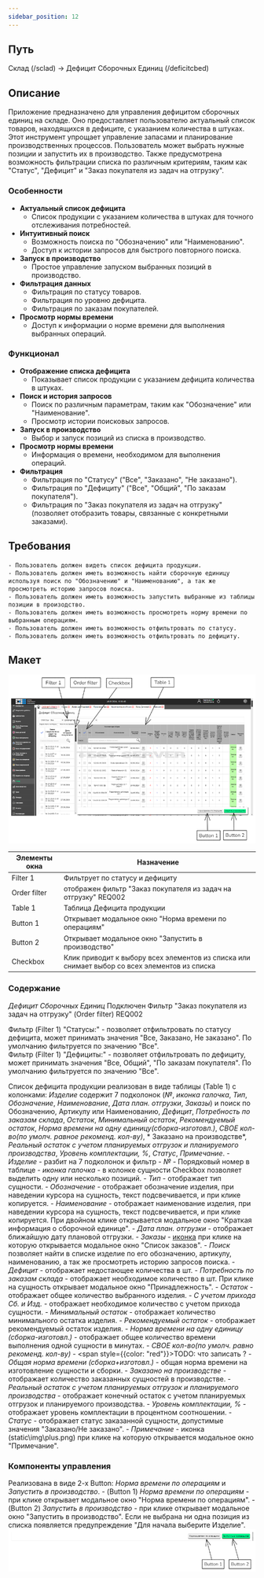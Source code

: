 ```yaml
---
sidebar_position: 12
---
```


## Путь 
Склад (/sclad) -> Дефицит Сборочных Единиц (/deficitcbed)

## Описание
Приложение предназначено для управления дефицитом сборочных единиц на складе. Оно предоставляет пользователю актуальный список товаров, находящихся в дефиците, с указанием количества в штуках. Этот инструмент упрощает управление запасами и планирование производственных процессов. Пользователь может выбрать нужные позиции и запустить их в производство. Также предусмотрена возможность фильтрации списка по различным критериям, таким как "Статус", "Дефицит" и "Заказ покупателя из задач на отгрузку".

### Особенности
- **Актуальный список дефицита**
  - Список продукции с указанием количества в штуках для точного отслеживания потребностей.
- **Интуитивный поиск**
  - Возможность поиска по "Обозначению" или "Наименованию".
  - Доступ к истории запросов для быстрого повторного поиска.
- **Запуск в производство**
  - Простое управление запуском выбранных позиций в производство.
- **Фильтрация данных**
  - Фильтрация по статусу товаров.
  - Фильтрация по уровню дефицита.
  - Фильтрация по заказам покупателей.
- **Просмотр нормы времени**
  - Доступ к информации о норме времени для выполнения выбранных операций.

### Функционал
- **Отображение списка дефицита**
   - Показывает список продукции с указанием дефицита количества в штуках.
- **Поиск и история запросов**
   - Поиск по различным параметрам, таким как "Обозначение" или "Наименование".
   - Просмотр истории поисковых запросов.
- **Запуск в производство**
   - Выбор и запуск позиций из списка в производство.
- **Просмотр нормы времени**
   - Информация о времени, необходимом для выполнения операций.
- **Фильтрация**
   - Фильтрация по "Статусу" ("Все", "Заказано", "Не заказано").
   - Фильтрация по "Дефициту" ("Все", "Общий", "По заказам покупателя").
   - Фильтрация по "Заказ покупателя из задач на отгрузку" (позволяет отобразить товары, связанные с конкретными заказами).

## Требования
    - Пользователь должен видеть список дефицита продукции.
    - Пользователь должен иметь возможность найти сборочную единицу используя поиск по "Обозначению" и "Наименованию", а так же просмотреть историю запросов поиска.
    - Пользователь должен иметь возможность запустить выбранные из таблицы позиции в произодство.
    - Пользователь должен иметь возможность просмотреть норму времени по выбранным операциям.
    - Пользователь должен иметь возможность отфильтровать по статусу.
    - Пользователь должен иметь возможность отфильтровать по дефициту.

## Макет
![Пример изображения Дефицит сборочных единиц](\img\ProductShortage\ShortagheAssemblyUnit.png)

| Элементы окна | Назначение |
|---|---|
|Filter 1| Фильтрует по статусу и дефициту |
|Order filter| отображен фильтр "Заказ покупателя из задач на отгрузку" REQ002 |
|Table 1| Таблица Дефицита продукции |
|Button 1| Открывает модальное окно "Норма времени по операциям" |
|Button 2| Открывает модальное окно "Запустить в производство" |
|Checkbox| Клик приводит к выбору всех элементов из списка или снимает выбор со всех элементов из списка|

### Содержание
*Дефицит Сборочных Единиц*
Подключен Фильтр "Заказ покупателя из задач на отгрузку" (Order filter) REQ002

Фильтр (Filter 1) "Статусы:" - позволяет отфильтровать по статусу дефицита, может принимать значения "Все, Заказано, Не заказано". По умолчанию фильтруется по значению "Все".\
Фильтр (Filter 1) "Дефициты:" - позволяет отфильтровать по дефициту, может принимать значения "Все, Общий", "По заказам покупателя". По умолчанию фильтруется по значению "Все".

Список дефицита продукции реализован в виде таблицы (Table 1) с колонками: *Изделие* содержит 7 подколонок (*№*, *иконка галочка*, *Тип*,  *Обозначение*, *Наименование*, *Дата план. отгрузки*, *Заказы*) и поиск по Обозначению, Артикулу или Наименованию, *Дефицит*, *Потребность по заказам склада*, *Остаток*, *Минимальный остаток*, *Рекомендуемый остаток*, *Норма времени на одну единицу(сборка-изготовл.)*, *СВОЕ кол-во(по умолч. равное рекоменд. кол-ву)*, * Заказано на производстве*, *Реальный остаток с учетом планируемых отгрузок и планируемого производства*, *Уровень комплектации, %*, *Статус*, *Примечание*.
    - *Изделие* - разбит на 7 подколонок и фильтр
        - *№* - Порядковый номер в таблице
        - *иконка галочка* - в колонке сущности Checkbox позволяет выделить одну или несколько позиций.
        - *Тип* - отображает тип сущности.
        - *Обозначение* - отображает обозначение изделия, при наведении курсора на сущность, текст подсвечивается, и при клике копируется.
        - *Наименование* - отображает наименование изделия, при наведении курсора на сущность, текст подсвечивается, и при клике копируется. При двойном клике открывается модальное окно "Краткая информация о сборочной единице".
        - *Дата план. отгрузки* - отображает ближайшую дату плановой отгрузки.
        - *Заказы* - [иконка](/img/plus.png) при клике на которую открывается модальное окно "Список заказов".
        - *Поиск* позволяет найти в списке изделие по его обозначению, артикулу, наименованию, а так же просмотреть историю запросов поиска.
    - *Дефицит* - отображает недостающее количества в шт.
    - *Потребность по заказам склада* - отображает необходимое количество в шт. При клике на сущность открывает модальное окно "Принадлежность".
    - *Остаток* - отображает общее количество выбранного изделия.
    - *С учетом прихода Сб. и Изд.* - отображает необходимое количество с учетом прихода сущности.
    - *Минимальный остаток* - отображает количество минимального остатка изделия.
    - *Рекомендуемый остаток* - отображает рекомендуемый остаток изделия.
    - *Норма времени на одну единицу (сборка-изготовл.)* - отображает общее количество времени выполнения одной сущности в минутах.
    - *СВОЕ кол-во(по умолч. равно рекоменд. кол-ву)* - <span style={{color: "red"}}>TODO: что записать ?</span>
    - *Общая норма времени (сборка+изготовл.)* - общая норма времени на изготовление сущности и сборки.
    - *Заказано на производстве* - отображает количество заказанных сущностей в производстве.
    - *Реальный остаток с учетом планируемых отгрузок и планируемого производства* - отображает конечный остаток с учетом планируемых отгрузок и планируемого производства.
    - *Уровень комплектации, %* - отображает уровень комплектации в процентном соотношении.
    - *Статус* - отображает статус заказанной сущности, допустимые значения "Заказано/Не заказано".
    - *Примечание* - иконка (static\img\plus.png) при клике на которую открывается модальное окно "Примечание".

### Компоненты управления
Реализована в виде 2-х Button: *Норма времени по операциям* и *Запустить в производство*.
    - (Button 1) *Норма времени по операциям* - при клике открывает модальное окно "Норма времени по операциям".
    - (Button 2) *Запустить в производство* - при клике открывает модальное окно "Запустить в производство". Если не выбрана ни одна позиция из списка появляется предупреждение "Для начала выберите Изделие".
![Пример изображения Дефицит продукции Компоненты управления](\img\ProductShortage\ProductShortageComponents.png)